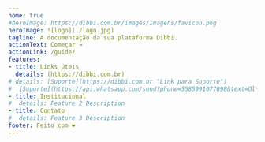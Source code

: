 ```yaml
---
home: true
#heroImage: https://dibbi.com.br/images/Imagens/favicon.png
heroImage: ![logo](./logo.jpg)
tagline: A documentação da sua plataforma Dibbi.
actionText: Começar →
actionLink: /guide/
features:
- title: Links úteis
  details: (https://dibbi.com.br)
# details: [Suporte](https://dibbi.com.br "Link para Suporte")
#  [Suporte](https://api.whatsapp.com/send?phone=5585991077098&text=Ol%C3%A1,%20estou%20vindo%20do%20site%20e%20gostaria%20de%20mais%20informa%C3%A7%C3%B5es%20sobre%20a%20Dibbi)
- title: Institucional
#  details: Feature 2 Description
- title: Contato
#  details: Feature 3 Description
footer: Feito com ❤️
---
```

